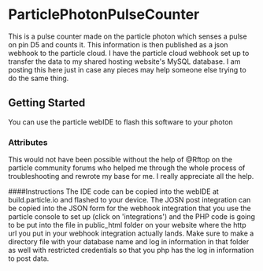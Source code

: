 # ParticlePhotonPulseCounter

This is a pulse counter made on the particle photon which senses a pulse on pin D5 and counts it. This information is then published as a json webhook to the particle cloud. I have the particle cloud webhook set up to transfer the data to my shared hosting website's MySQL database. I am posting this here just in case any pieces may help someone else trying to do the same thing.

## Getting Started
You can use the particle webIDE to flash this software to your photon

### Attributes
This would not have been possible without the help of @Rftop on the particle community forums who helped me through the whole process of troubleshooting and rewrote my base for me. I really appreciate all the help.

####Instructions
The IDE code can be copied into the webIDE at build.particle.io and flashed to your device. The JOSN post integration can be copied into the JSON form for the webhook integration that you use the particle console to set up (click on 'integrations') and the PHP code is going to be put into the file in public_html folder on your website where the http url you put in your webhook integration actually lands. Make sure to make a directory file with your database name and log in information in that folder as well with restricted credentials so that you php has the log in information to post data.
